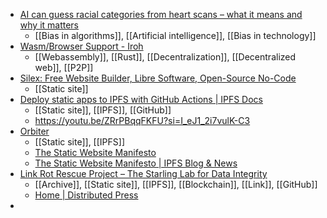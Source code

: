 - [AI can guess racial categories from heart scans – what it means and why it matters](https://theconversation.com/ai-can-guess-racial-categories-from-heart-scans-what-it-means-and-why-it-matters-254416)
	- [[Bias in algorithms]], [[Artificial intelligence]], [[Bias in technology]]
- [Wasm/Browser Support - Iroh](https://www.iroh.computer/docs/wasm-browser-support)
	- [[Webassembly]], [[Rust]], [[Decentralization]], [[Decentralized web]], [[P2P]]
- [Silex: Free Website Builder, Libre Software, Open-Source No-Code](https://www.silex.me/)
	- [[Static site]]
- [Deploy static apps to IPFS with GitHub Actions | IPFS Docs](https://docs.ipfs.tech/how-to/websites-on-ipfs/deploy-github-action/)
	- [[Static site]], [[IPFS]], [[GitHub]]
	- https://youtu.be/ZRrPBqqFKFU?si=I_eJ1_2i7vulK-C3
- [Orbiter](https://orbiter.host/)
	- [[Static site]], [[IPFS]]
	- [The Static Website Manifesto](https://orbiter.host/blog/the-static-website-manifesto)
	- [The Static Website Manifesto | IPFS Blog & News](https://blog.ipfs.tech/2025-03-static-web-manifesto/)
- [Link Rot Rescue Project – The Starling Lab for Data Integrity](https://www.starlinglab.org/case-studies-link-rot/)
	- [[Archive]], [[Static site]], [[IPFS]], [[Blockchain]], [[Link]], [[GitHub]]
	- [Home | Distributed Press](https://distributed.press/)
-